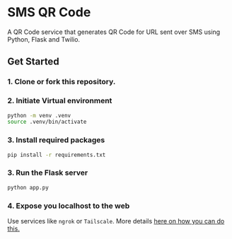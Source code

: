 # SMS QR Code

A QR Code service that generates QR Code for URL sent over SMS using Python, Flask and Twilio.

## Get Started

### 1. Clone or fork this repository.

### 2. Initiate Virtual environment

``` bash
python -m venv .venv
source .venv/bin/activate
```

### 3. Install required packages

``` bash
pip install -r requirements.txt
```

### 3. Run the Flask server

``` bash
python app.py
```

### 4. Expose you localhost to the web
Use services like `ngrok` or `Tailscale`. More details [here on how you can do this.](https://www.twilio.com/en-us/blog/expose-localhost-to-internet-with-tunnel)

